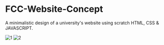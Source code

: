 # FCC-Website-Concept
A minimalistic design of a university's website using scratch HTML, CSS &amp; JAVASCRIPT.

![1](https://user-images.githubusercontent.com/83841336/140895188-92a9550e-8f10-4fa1-96f7-92f21071e22d.PNG)
![2](https://user-images.githubusercontent.com/83841336/140895179-490e58ce-b8b6-4abb-822a-9eba25434f3c.PNG)

